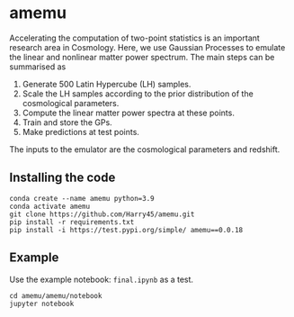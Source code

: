 # amemu

Accelerating the computation of two-point statistics is an important research area in Cosmology. Here, we use Gaussian Processes to emulate the linear and nonlinear matter power spectrum. The main steps can be summarised as
<br>
1. Generate 500 Latin Hypercube (LH) samples. 
2. Scale the LH samples according to the prior distribution of the cosmological parameters. 
3. Compute the linear matter power spectra at these points. 
4. Train and store the GPs.
5. Make predictions at test points.

The inputs to the emulator are the cosmological parameters and redshift.

## Installing the code
```
conda create --name amemu python=3.9
conda activate amemu
git clone https://github.com/Harry45/amemu.git
pip install -r requirements.txt
pip install -i https://test.pypi.org/simple/ amemu==0.0.18
```

## Example
Use the example notebook: `final.ipynb` as a test.

```
cd amemu/amemu/notebook
jupyter notebook
```